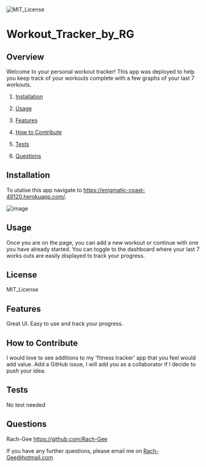 ![MIT_License](https://img.shields.io/badge/MIT_License-License-green)
  
# Workout_Tracker_by_RG

## Overview
        
Welcome to your personal workout tracker! This app was deployed to help you keep track of your workouts complete with a few graphs of your last 7 workouts.

1. [Installation](#Installation)

2. [Usage](#Usage)

3. [Features](#Features)

4. [How to Contribute](#How-to-Contribute)

5. [Tests](#Tests)

6. [Questions](#Questions)
        
## Installation
       
To utalise this app navigate to https://enigmatic-coast-49120.herokuapp.com/.

![image](https://user-images.githubusercontent.com/83891242/136776700-c96fbe70-eaab-4685-95f2-e2adee7aed63.png)

## Usage
       
Once you are on the page, you can add a new workout or continue with one you have already started. You can toggle to the dashboard where your last 7 works outs are easily displayed to track your progress. 

## License

MIT_License
       
## Features
       
Great UI. Easy to use and track your progress.
        
## How to Contribute
        
I would love to see additions to my 'fitness tracker' app that you feel would add value. Add a GitHub issue, I will add you as a collaborator if I decide to push your idea.
        
## Tests
No test needed
    
## Questions
Rach-Gee
https://github.com/Rach-Gee

If you have any further questions, please email me on Rach-Gee@hotmail.com
